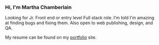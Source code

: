### Hi, I'm Martha Chamberlain
Looking for Jr. Front end or entry level Full stack role. I'm told I'm amazing at finding bugs and fixing them. Also open to web publishing, design, and QA.

My resume can be found on my [portfolio](https://portfolio.marthachamberlain.com/) site.



<!--
**MarthaC444/MarthaC444** is a ✨ _special_ ✨ repository because its `README.md` (this file) appears on your GitHub profile.

Here are some ideas to get you started:

- 🔭 I’m currently working on ...
- 🌱 I’m currently learning ...
- 👯 I’m looking to collaborate on ...
- 🤔 I’m looking for help with ...
- 💬 Ask me about ...
- 📫 How to reach me: ...
- 😄 Pronouns: ...
- ⚡ Fun fact: ...
-->
